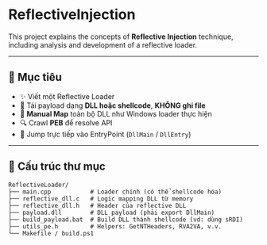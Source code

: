 # ReflectiveInjection

This project explains the concepts of **Reflective Injection** technique, including analysis and development of a reflective loader.

---

## 🎯 Mục tiêu

- ✨ Viết một Reflective Loader
- 🧠 Tải payload dạng **DLL hoặc shellcode**, **KHÔNG ghi file**
- 🧰 **Manual Map** toàn bộ DLL như Windows loader thực hiện
- 🔍 Crawl **PEB** để resolve API
- 🚀 Jump trực tiếp vào EntryPoint (`DllMain` / `DllEntry`)

---

## 📁 Cấu trúc thư mục

```text
ReflectiveLoader/
├── main.cpp           # Loader chính (có thể shellcode hóa)
├── reflective_dll.c   # Logic mapping DLL từ memory
├── reflective_dll.h   # Header của reflective DLL
├── payload.dll        # DLL payload (phải export DllMain)
├── build_payload.bat  # Build DLL thành shellcode (vd: dùng sRDI)
├── utils_pe.h         # Helpers: GetNTHeaders, RVA2VA, v.v.
└── Makefile / build.ps1
